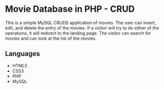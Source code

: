 # Movie Database in PHP - CRUD
This is a simple MySQL CRUDS application of movies. The user can insert, edit, and delete the entry of the movies. If a visitor will try to do either of the operations, it will redirect to the landing page. The visitor can search for movies and can look at the list of the movies. 

## Languages 
* HTML5
* CSS3
* PHP
* MySQL